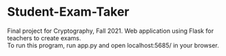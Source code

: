 # Student-Exam-Taker
Final project for Cryptography, Fall 2021. Web application using Flask for teachers to create exams.  
To run this program, run app.py and open localhost:5685/ in your browser.